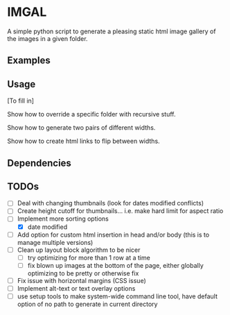 # IMGAL

A simple python script to generate a pleasing static html image gallery of the images in a given folder.

## Examples

## Usage

[To fill in]

Show how to override a specific folder with recursive stuff.

Show how to generate two pairs of different widths.

Show how to create html links to flip between widths.

## Dependencies

## TODOs

- [ ] Deal with changing thumbnails (look for dates modified conflicts)
- [ ] Create height cutoff for thumbnails... i.e. make hard limit for aspect ratio
- [ ] Implement more sorting options
	- [x] date modified
- [ ] Add option for custom html insertion in head and/or body (this is to manage multiple versions)
- [ ] Clean up layout block algorithm to be nicer
	- [ ] try optimizing for more than 1 row at a time
	- [ ] fix blown up images at the bottom of the page, either globally optimizing to be pretty or otherwise fix
- [ ] Fix issue with horizontal margins (CSS issue)
- [ ] Implement alt-text or text overlay options
- [ ] use setup tools to make system-wide command line tool, have default option of no path to generate in current directory
